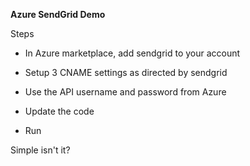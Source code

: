 **Azure SendGrid Demo**

Steps 


- In Azure marketplace, add sendgrid to your account

- Setup 3 CNAME settings as directed by sendgrid

- Use the API username and password from Azure

- Update the code

- Run

Simple isn't it?
